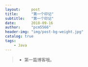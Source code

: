```yaml
---
layout:     post
title:      "第一个印记"
subtitle:   "第一个印记"
date:       2018-09-16
author:     "pcm5566"
header-img: "img/post-bg-weight.jpg"
catalog: true
tags:
    - Java
---
```


> * 第一篇博客哦。
